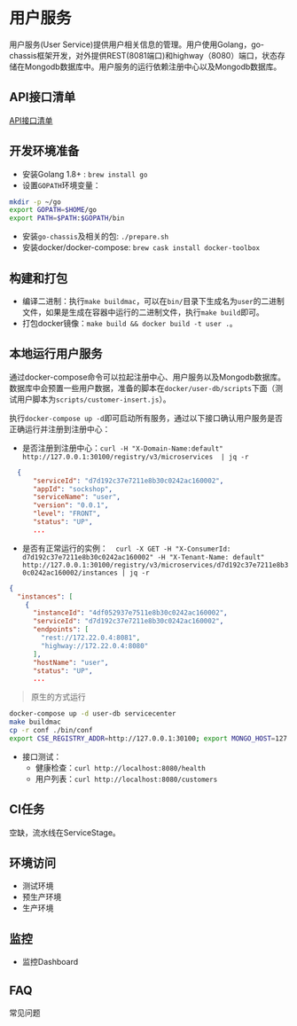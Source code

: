# 用户服务

用户服务(User Service)提供用户相关信息的管理。用户使用Golang，go-chassis框架开发，对外提供REST(8081端口)和highway（8080）端口，状态存储在Mongodb数据库中。用户服务的运行依赖注册中心以及Mongodb数据库。

## API接口清单

 [API接口清单](http://microservices-demo.github.io/api/index?url=https://raw.githubusercontent.com/microservices-demo/user/master/apispec/user.json)

## 开发环境准备

* 安装Golang 1.8+ : `brew install go`
* 设置`GOPATH`环境变量：
```bash
mkdir -p ~/go
export GOPATH=$HOME/go
export PATH=$PATH:$GOPATH/bin
```
* 安装`go-chassis`及相关的包: `./prepare.sh`
* 安装docker/docker-compose: `brew cask install docker-toolbox`

## 构建和打包

* 编译二进制：执行`make buildmac`，可以在`bin/`目录下生成名为`user`的二进制文件，如果是生成在容器中运行的二进制文件，执行`make build`即可。
* 打包docker镜像：`make build && docker build -t user .`。

## 本地运行用户服务

通过docker-compose命令可以拉起注册中心、用户服务以及Mongodb数据库。数据库中会预置一些用户数据，准备的脚本在`docker/user-db/scripts`下面（测试用户脚本为`scripts/customer-insert.js`）。

执行`docker-compose up -d`即可启动所有服务，通过以下接口确认用户服务是否正确运行并注册到注册中心：

* 是否注册到注册中心：`curl -H "X-Domain-Name:default" http://127.0.0.1:30100/registry/v3/microservices  | jq -r`

```json
  {
      "serviceId": "d7d192c37e7211e8b30c0242ac160002",
      "appId": "sockshop",
      "serviceName": "user",
      "version": "0.0.1",
      "level": "FRONT",
      "status": "UP",
      ...
```
* 是否有正常运行的实例：`  curl -X GET -H "X-ConsumerId: d7d192c37e7211e8b30c0242ac160002" -H "X-Tenant-Name: default" http://127.0.0.1:30100/registry/v3/microservices/d7d192c37e7211e8b30c0242ac160002/instances | jq -r`

```json
{
  "instances": [
    {
      "instanceId": "4df052937e7511e8b30c0242ac160002",
      "serviceId": "d7d192c37e7211e8b30c0242ac160002",
      "endpoints": [
        "rest://172.22.0.4:8081",
        "highway://172.22.0.4:8080"
      ],
      "hostName": "user",
      "status": "UP",
      ...
```
> 原生的方式运行
```bash
docker-compose up -d user-db servicecenter
make buildmac
cp -r conf ./bin/conf
export CSE_REGISTRY_ADDR=http://127.0.0.1:30100; export MONGO_HOST=127.0.0.1:27017 ; ./bin/user 
```

* 接口测试：
    * 健康检查：`curl http://localhost:8080/health`
    * 用户列表：`curl http://localhost:8080/customers`

## CI任务

空缺，流水线在ServiceStage。

## 环境访问

 * 测试环境
 * 预生产环境
 * 生产环境

## 监控

* 监控Dashboard

## FAQ

常见问题
